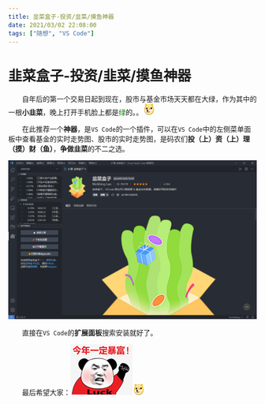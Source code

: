 ```yaml
---
title: 韭菜盒子-投资/韭菜/摸鱼神器
date: 2021/03/02 22:08:00
tags: ["随想", "VS Code"]
---
```


# 韭菜盒子-投资/韭菜/摸鱼神器

<ClientOnly>
  <display-bar :displayData="$frontmatter"></display-bar>
</ClientOnly>

&emsp;&emsp;自年后的第一个交易日起到现在，股市与基金市场天天都在大绿，作为其中的一根**小韭菜**，晚上打开手机脸上都是<font color="green">绿</font>的。。![doge.png](/images/emotions/doge-sm.png)

&emsp;&emsp;在此推荐一个**神器**，是`VS Code`的一个插件，可以在`VS Code`中的左侧菜单面板中查看基金的实时走势图、股市的实时走势图，是码农们**投（上）资（上）理（摸）财（鱼）**，**争做韭菜**的不二之选。

![leek-fund-01](/images/thoughts/leek-fund-01.png)

&emsp;&emsp;直接在`VS Code`的**扩展面板**搜索安装就好了。

&emsp;&emsp;最后希望大家：![baofu.png](/images/emotions/baofu.png)![doge.png](/images/emotions/doge-sm.png)